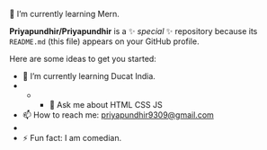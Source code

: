 🌱 I’m currently learning Mern.


**Priyapundhir/Priyapundhir** is a ✨ _special_ ✨ repository because its `README.md` (this file) appears on your GitHub profile.

Here are some ideas to get you started:

- 🌱 I’m currently learning Ducat India.
- - - 💬 Ask me about HTML CSS JS 
- 📫 How to reach me: priyapundhir9309@gmail.com
- 
- ⚡ Fun fact: I am comedian.

